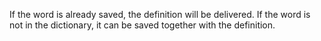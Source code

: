 If the word is already saved, the definition will be delivered.
If the word is not in the dictionary, it can be saved together with the definition.
